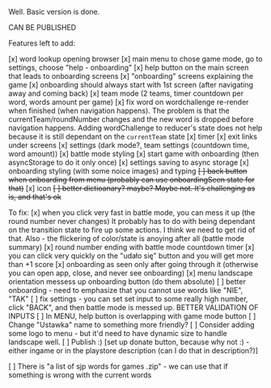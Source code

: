 Well. Basic version is done.

CAN BE PUBLISHED

Features left to add:

[x] word lookup opening browser
[x] main menu to chose game mode, go to settings, choose "help - onboarding"
[x] help button on the main screen that leads to onboarding screens
[x] "onboarding" screens explaining the game
[x] onboarding should always start with 1st screen (after navigating away and coming back)
[x] team mode (2 teams, timer countdown per word, words amount per game)
[x] fix word on wordchallenge re-render when finished (when navigation happens).
The problem is that the currentTeam/roundNumber changes and the new word is dropped
before navigation happens. Adding wordChallenge to reducer's state does not help
because it is still dependant on the `currentTeam` state
[x] timer
[x] exit links under screens
[x] settings (dark mode?, team settings (countdown time, word amount))
[x] battle mode styling
[x] start game with onboarding (then asyncStorage to do it only once)
[x] settings saving to async storage
[x] onboarding styling (with some noice images) and typing
~~[ ] back button when onboarding from menu (probably can use onboardingSeen state for that)~~
[x] icon
~~[ ] better dictioanary? maybe? Maybe not. It's challenging as is, and that's ok~~

To fix:
[x] when you click very fast in battle mode, you can mess it up (the round number never changes)
It probably has to do with being dependant on the transition state to fire up some actions.
I think we need to get rid of that. Also - the flickering of color/state is anoying after all (battle mode summary)
[x] round number ending with battle mode countdown timer
[x] you can click very quickly on the "udało się" button and you will get more than +1 score
[x] onboarding as seen only after going through it (otherwise you can open app, close, and never see onboarding)
[x] menu landscape orientation messess up onboarding button (do them absolute)
[ ] better onboarding - need to emphasize that you cannot use words like "NIE", "TAK"
[ ] fix settings - you can set set input to some really high number, click "BACK", and then battle mode is messed up. BETTER VALIDATION OF INPUTS
[ ] In MENU, help button is overlapping with game mode button
[ ] Change "Ustawka" name to something more friendly?
[ ] Consider adding some logo to menu - but it'd need to have dynamic size to handle landscape well.
[ ] Publish :) [set up donate button, because why not :) - either ingame or in the playstore description (can I do that in description?)]

[ ] There is "a list of sjp words for games .zip" - we can use that if something is wrong with the current words
